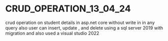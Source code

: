 # CRUD_OPERATION_13_04_24
crud operation on student details  in asp.net core without write in in any query also user can insert, update , and delete using a sql server 2019  with migration and also used a visual studio 2022
